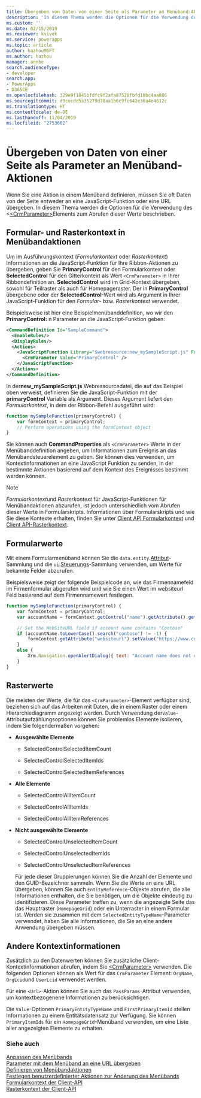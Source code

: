 ```yaml
---
title: Übergeben von Daten von einer Seite als Parameter an Menüband-Aktionen (modellgestützte Apps) | Microsoft Docs
description: 'In diesem Thema werden die Optionen für die Verwendung des Elements <CrmParameter> zum Abrufen dieser Werte beschrieben. '
ms.custom: ''
ms.date: 02/15/2019
ms.reviewer: kvivek
ms.service: powerapps
ms.topic: article
author: hazhouMSFT
ms.author: hazhou
manager: annbe
search.audienceType:
- developer
search.app:
- PowerApps
- D365CE
ms.openlocfilehash: 329e9f1845bfdfc9f2afa87528fbfd10bc4aa886
ms.sourcegitcommit: d9cecdd5a35279d78aa1b6c9fc642e36a4e4612c
ms.translationtype: HT
ms.contentlocale: de-DE
ms.lasthandoff: 11/04/2019
ms.locfileid: "2753602"
---
```

# <a name="pass-data-from-a-page-as-a-parameter-to-ribbon-actions"></a>Übergeben von Daten von einer Seite als Parameter an Menüband-Aktionen

Wenn Sie eine Aktion in einem Menüband definieren, müssen Sie oft Daten von der Seite entweder an eine JavaScript-Funktion oder eine URL übergeben. In diesem Thema werden die Optionen für die Verwendung des <[\<CrmParameter\>](https://msdn.microsoft.com/library/gg309332.aspx)Elements zum Abrufen dieser Werte beschrieben.

## <a name="form-and-grid-context-in-ribbon-actions"></a>Formular- und Rasterkontext in Menübandaktionen

Um im Ausführungskontext (*Formularkontext* oder *Rasterkontext*) Informationen an die JavaScript-Funktion für Ihre Ribbon-Aktionen zu übergeben, geben Sie **PrimaryControl** für den Formularkontext oder **SelectedControl** für den Gitterkontext als Wert `<CrmParameter>` in Ihrer Ribbondefinition an. **SelectedControl** wird im Grid-Kontext übergeben, sowohl für Teilraster als auch für Homepageraster. Der in **PrimaryControl** übergebene oder der **SelectedControl**-Wert wird als Argument in Ihrer JavaScript-Funktion für den *Formular*- bzw. *Rasterkontext* verwendet. 

Beispielsweise ist hier eine Beispielmenübanddefinition, wo wir den **PrimaryControl:** n Parameter an die JavaScript-Funktion geben:

```xml
<CommandDefinition Id="SampleCommand">
  <EnableRules/>
  <DisplayRules/>
  <Actions>
    <JavaScriptFunction Library="$webresource:new_mySampleScript.js" FunctionName="mySampleFunction">
      <CrmParameter Value="PrimaryControl" />
    </JavaScriptFunction>
  </Actions>
</CommandDefinition>
```

In der**new_mySampleScript.js** Webressourcedatei, die auf das Beispiel oben verweist, definieren Sie die JavaScript-Funktion mit der **primaryControl** Variable als Argument. Dieses Argument liefert den *Formularkontext*, in dem der Ribbon-Befehl ausgeführt wird:

```JavaScript
function mySampleFunction(primaryControl) {
    var formContext = primaryControl;
    // Perform operations using the formContext object
}
```

Sie können auch **CommandProperties** als `<CrmParameter>` Werte in der Menübanddefinition angeben, um Informationen zum Ereignis an das Menübandsteuerelement zu geben. Sie können dies verwenden, um Kontextinformationen an eine JavaScript Funktion zu senden, in der bestimmte Aktionen basierend auf dem Kontext des Ereignisses bestimmt werden können.

> [!NOTE]
> *Formularkontext*und *Rasterkontext* für JavaScript-Funktionen für Menübandaktionen abzurufen, ist jedoch unterschiedlich vom Abrufen dieser Werte in Formularskripts. Informationen über Formularskripts und wie Sie diese Kontexte erhalten, finden Sie unter [Client API Formularkontext](clientapi/clientapi-grid-context.md) und [Client API-Rasterkontext](clientapi/clientapi-form-context.md).

## <a name="form-values"></a>Formularwerte

Mit einem Formularmenüband können Sie die `data.entity`.[Attribut](clientapi/reference/attributes.md)-Sammlung und die `ui`.[Steuerungs](clientapi/reference/controls.md)-Sammlung verwenden, um Werte für bekannte Felder abzurufen. 

Beispielsweise zeigt der folgende Beispielcode an, wie das Firmennamefeld im Firmenformular abgerufen wird und wie Sie einen Wert im websiteurl Feld basierend auf dem Firmennamewert festlegen.

```JavaScript
function mySampleFunction(primaryControl) {
    var formContext = primaryControl;    
    var accountName = formContext.getControl("name").getAttribute().getValue();    

    // Set the WebSiteURL field if account name contains "Contoso"
    if (accountName.toLowerCase().search("contoso") != -1) {
        formContext.getAttribute("websiteurl").setValue("https://www.contoso.com");
    }
    else {
        Xrm.Navigation.openAlertDialog({ text: "Account name does not contain 'Contoso'." });
    }
}
```

  
## <a name="grid-values"></a>Rasterwerte  
 Die meisten der Werte, die für das `<CrmParameter>`-Element verfügbar sind, beziehen sich auf das Arbeiten mit Daten, die in einem Raster oder einem Hierarchiediagramm angezeigt werden. Durch Verwendung der`Value`-Attributaufzählungsoptionen können Sie problemlos Elemente isolieren, indem Sie folgendermaßen vorgehen:  
  
- **Ausgewählte Elemente**  
  
    -   SelectedControlSelectedItemCount  
  
    -   SelectedControlSelectedItemIds  
  
    -   SelectedControlSelectedItemReferences  
  
- **Alle Elemente**  
  
    -   SelectedControlAllItemCount  
  
    -   SelectedControlAllItemIds  
  
    -   SelectedControlAllItemReferences  
  
- **Nicht ausgewählte Elemente**  
  
    -   SelectedControlUnselectedItemCount  
  
    -   SelectedControlUnselectedItemIds  
  
    -   SelectedControlUnselectedItemReferences  
  
  Für jede dieser Gruppierungen können Sie die Anzahl der Elemente und den GUID-Bezeichner sammeln. Wenn Sie die Werte an eine URL übergeben, können Sie auch `EntityReference`-Objekte abrufen, die alle Informationen enthalten, die Sie benötigen, um die Objekte eindeutig zu identifizieren. Diese Parameter treffen zu, wenn die angezeigte Seite das das Hauptraster (`HomepageGrid`) oder ein Unterraster in einem Formular ist. Werden sie zusammen mit dem `SelectedEntityTypeName`-Parameter verwendet, haben Sie alle Informationen, die Sie an eine andere Anwendung übergeben müssen.  
  
 
  
## <a name="other-context-information"></a>Andere Kontextinformationen  
 Zusätzlich zu den Datenwerten können Sie zusätzliche Client-Kontextinformationen abrufen, indem Sie [\<CrmParameter\>](https://msdn.microsoft.com/library/gg309332.aspx) verwenden.  Die folgenden Optionen können als Wert für das `CrmParameter` Element: `OrgName`, `OrgLcid`und `UserLcid` verwendet werden.
 
 Für eine `<Url>`-Aktion können Sie auch das `PassParams`-Attribut verwenden, um kontextbezogenene Informationen zu berücksichtigen.  
  
 Die `Value`-Optionen `PrimaryEntityTypeName` und `FirstPrimaryItemId` stellen Informationen zu einem Entitätsdatensatz zur Verfügung. Sie können `PrimaryItemIds` für ein `HomepageGrid`-Menüband verwenden, um eine Liste aller angezeigten Elemente zu erhalten.
  
### <a name="see-also"></a>Siehe auch  
 [Anpassen des Menübands](customize-commands-ribbon.md)   
 [Parameter mit dem Menüband an eine URL übergeben](pass-parameters-url-by-using-ribbon.md)    
 [Definieren von Menübandaktionen](define-ribbon-actions.md)   
 [Festlegen benutzerdefinierter Aktionen zur Änderung des Menübands](define-custom-actions-modify-ribbon.md)<br>
 [Formularkontext der Client-API](clientapi/clientapi-form-context.md)<br>
 [Rasterkontext der Client-API](clientapi/clientapi-grid-context.md)<br>
 
